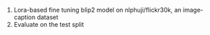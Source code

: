 1. Lora-based fine tuning blip2 model on nlphuji/flickr30k, an image-caption dataset
2. Evaluate on the test split
